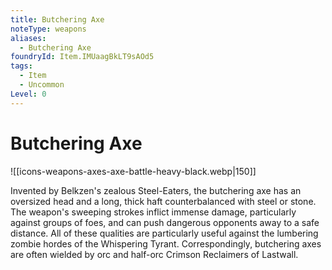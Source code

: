 ```yaml
---
title: Butchering Axe
noteType: weapons
aliases:
  - Butchering Axe
foundryId: Item.IMUaagBkLT9sAOd5
tags:
  - Item
  - Uncommon
Level: 0
---
```


# Butchering Axe
![[icons-weapons-axes-axe-battle-heavy-black.webp|150]]

Invented by Belkzen's zealous Steel-Eaters, the butchering axe has an oversized head and a long, thick haft counterbalanced with steel or stone. The weapon's sweeping strokes inflict immense damage, particularly against groups of foes, and can push dangerous opponents away to a safe distance. All of these qualities are particularly useful against the lumbering zombie hordes of the Whispering Tyrant. Correspondingly, butchering axes are often wielded by orc and half-orc Crimson Reclaimers of Lastwall.

